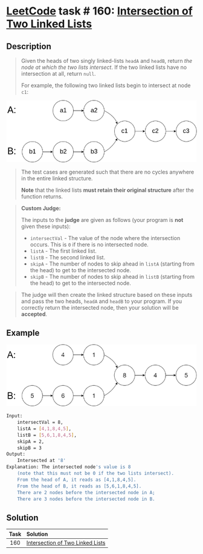 # [LeetCode][leetcode] task # 160: [Intersection of Two Linked Lists][task]

Description
-----------

> Given the heads of two singly linked-lists `headA` and `headB`,
> return _the node at which the two lists intersect_.
> If the two linked lists have no intersection at all, return `null`.
> 
> For example, the following two linked lists begin to intersect at node `c1`:

![list.png](image/list.png)

> The test cases are generated such that
> there are no cycles anywhere in the entire linked structure.
> 
> **Note** that the linked lists **must retain their original structure**
> after the function returns.

> **Custom Judge:**
> 
> The inputs to the **judge** are given as follows
> (your program is **not** given these inputs):
> * `intersectVal` - The value of the node where the intersection occurs.
> This is `0` if there is no intersected node.
> * `listA` - The first linked list.
> * `listB` - The second linked list.
> * `skipA` - The number of nodes to skip ahead in `listA`
> (starting from the head) to get to the intersected node.
> * `skipB` - The number of nodes to skip ahead in `listB`
> (starting from the head) to get to the intersected node.

> The judge will then create the linked structure based on these inputs
> and pass the two heads, `headA` and `headB` to your program.
> If you correctly return the intersected node,
> then your solution will be **accepted**.

Example
-------

![sample.png](image/sample.png)

```sh
Input:
    intersectVal = 8,
    listA = [4,1,8,4,5],
    listB = [5,6,1,8,4,5],
    skipA = 2,
    skipB = 3
Output:
    Intersected at '8'
Explanation: The intersected node's value is 8
    (note that this must not be 0 if the two lists intersect).
    From the head of A, it reads as [4,1,8,4,5].
    From the head of B, it reads as [5,6,1,8,4,5].
    There are 2 nodes before the intersected node in A;
    There are 3 nodes before the intersected node in B.
```

Solution
--------

| Task | Solution                                     |
|:----:|:---------------------------------------------|
| 160  | [Intersection of Two Linked Lists][solution] |


[leetcode]: <http://leetcode.com/>
[task]: <https://leetcode.com/problems/intersection-of-two-linked-lists/>
[solution]: <https://github.com/wellaxis/witalis-jkit/blob/main/module/tasks/src/main/java/com/witalis/jkit/tasks/core/task/leetcode/h2/p160/option/Practice.java>
